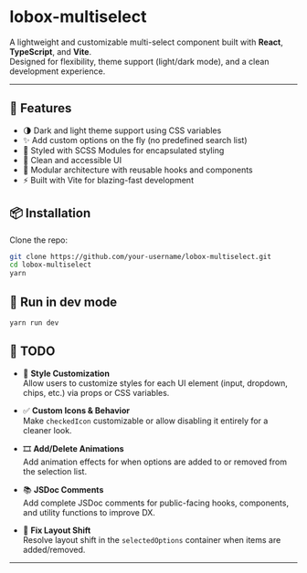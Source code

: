 # lobox-multiselect

A lightweight and customizable multi-select component built with **React**, **TypeScript**, and **Vite**.  
Designed for flexibility, theme support (light/dark mode), and a clean development experience.

---

## 🚀 Features

- 🌗 Dark and light theme support using CSS variables
- ✨ Add custom options on the fly (no predefined search list)
- 🎨 Styled with SCSS Modules for encapsulated styling
- 🧼 Clean and accessible UI
- 🧩 Modular architecture with reusable hooks and components
- ⚡ Built with Vite for blazing-fast development


## 📦 Installation

Clone the repo:

```bash
git clone https://github.com/your-username/lobox-multiselect.git
cd lobox-multiselect
yarn
```

## 🚀 Run in dev mode

```bash
yarn run dev
```


## 📝 TODO

- 🎨 **Style Customization**  
  Allow users to customize styles for each UI element (input, dropdown, chips, etc.) via props or CSS variables.

- ✅ **Custom Icons & Behavior**  
  Make `checkedIcon` customizable or allow disabling it entirely for a cleaner look.

- 🎞️ **Add/Delete Animations**  
  Add animation effects for when options are added to or removed from the selection list.

- 📚 **JSDoc Comments**  
  Add complete JSDoc comments for public-facing hooks, components, and utility functions to improve DX.

- 🧩 **Fix Layout Shift**  
  Resolve layout shift in the `selectedOptions` container when items are added/removed.

---
